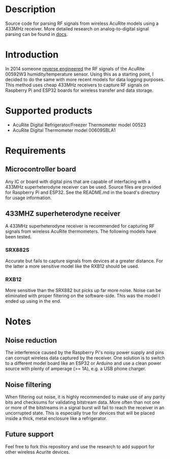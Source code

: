 # Description

Source code for parsing RF signals from wireless AcuRite models using a 433MHz receiver. More detailed research on analog-to-digital signal parsing can be found in [docs](docs).

# Introduction

In 2014 someone [reverse engineered](https://rayshobby.net/reverse-engineer-wireless-temperature-humidity-rain-sensors-part-2/) the RF signals of the AcuRite 00592W3 humidity/temperature sensor. Using this as a starting point, I decided to do the same with more recent models for data logging purposes. This method uses cheap 433MHz receivers to capture RF signals on Raspberry Pi and ESP32 boards for wireless transfer and data storage.

# Supported products

- AcuRite Digital Refrigerator/Freezer Thermometer model 00523
- AcuRite Digital Thermometer model 00609SBLA1

# Requirements

## Microcontroller board 

Any IC or board with digital pins that are capable of interfacing with a 433MHz superheterodyne receiver can be used. Source files are provided for Raspberry Pi and ESP32. See the README.md in the board's directory for usage information.

## 433MHZ superheterodyne receiver

A 433MHz superheterodyne receiver is recommended for capturing RF signals from wireless AcuRite thermometers. The following models have been tested.

### SRX882S

Accurate but fails to capture signals from devices at a greater distance. For the latter a more sensitive model like the RXB12 should be used.

### RXB12

More sensitive than the SRX882 but picks up far more noise. Noise can be eliminated with proper filtering on the software-side. This was the model I ended up using in the end.

# Notes

## Noise reduction

The interference caused by the Raspberry Pi's noisy power supply and pins can corrupt wireless data captured by the receiver. One solution is to switch to a different model board like an ESP32 or Arduino and use a clean power source with plenty of amperage (>= 1A), e.g. a USB phone charger.

## Noise filtering

When filtering out noise, it is highly recommended to make use of any parity bits and checksums for validating bitstream data. More often than not one or more of the bitstreams in a signal burst will fail to reach the receiver in an uncorrupted state. This is especially true for devices that will be placed inside a thick, metal enclosure like a refrigerator.

## Future support

Feel free to fork this repository and use the research to add support for other wireless Acurite devices.
